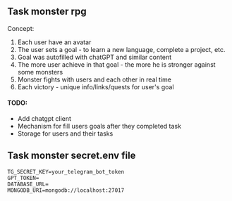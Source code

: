 ## Task monster rpg

Concept:

1. Each user have an avatar
2. The user sets a goal - to learn a new language, complete a project, etc.
3. Goal was autofilled with chatGPT and similar content
4. The more user achieve in that goal - the more he is stronger against some monsters
5. Monster fights with users and each other in real time
6. Each victory - unique info/links/quests for user's goal

#### TODO:
- Add chatgpt client
- Mechanism for fill users goals after they completed task
- Storage for users and their tasks

## Task monster secret.env file
```
TG_SECRET_KEY=your_telegram_bot_token
GPT_TOKEN=
DATABASE_URL=
MONGODB_URI=mongodb://localhost:27017
```